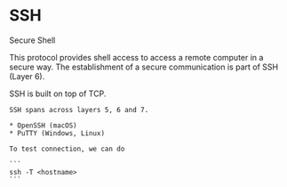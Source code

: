 # SSH

Secure Shell

This protocol provides shell access to access a remote computer in a secure way. The establishment of a secure communication is part of SSH (Layer 6).

SSH is built on top of TCP.

~~~admonish hint title="SSH across multiple OSI layers"
SSH spans across layers 5, 6 and 7.
~~~

~~~admonish info title="SSH implementations"
* OpenSSH (macOS)
* PuTTY (Windows, Linux)
~~~

~~~admonish example title="Test connection"
To test connection, we can do

```
ssh -T <hostname>
```
~~~
